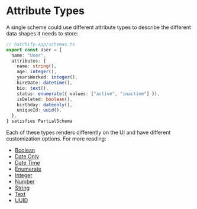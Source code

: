 # Attribute Types

A single scheme could use different attribute types to describe the different data shapes it needs to store:

```typescript
// hatchify-app/schemas.ts
export const User = {
  name: "User",
  attributes: {
    name: string(),
    age: integer(),
    yearsWorked: integer(),
    hireDate: datetime(),
    bio: text(),
    status: enumerate({ values: ["active", "inactive"] }),
    isDeleted: boolean(),
    birthday: dateonly(),
    uniqueId: uuid(),
  },
} satisfies PartialSchema
```

Each of these types renders differently on the UI and have different customization options. For more reading:

- [Boolean](./boolean.md)
- [Date Only](./dateonly.md)
- [Date Time](./datetime.md)
- [Enumerate](./enum.md)
- [Integer](./integer.md)
- [Number](./number.md)
- [String](./string.md)
- [Text](./text.md)
- [UUID](./uuid.md)
